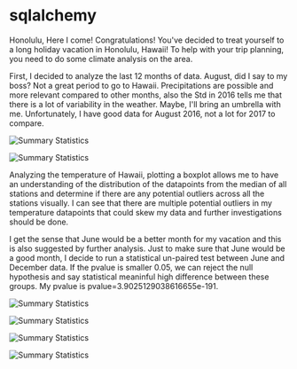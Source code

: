 # sqlalchemy

Honolulu, Here I come! Congratulations! 
You've decided to treat yourself to a long holiday vacation in Honolulu, Hawaii! To help with your trip planning, you need to do some climate analysis on the area.

First, I decided to analyze the last 12 months of data. August, did I say to my boss? Not a great period to go to Hawaii. Precipitations are possible and more relevant compared to other months, also the Std in 2016 tells me that there is a lot of variability in the weather. Maybe, I'll bring an umbrella with me. 
Unfortunately, I have good data for August 2016, not a lot for 2017 to compare.

![Summary Statistics](https://github.com/AliceSartori/sqlalchemy/blob/main/Precipitations%20over%2012-month%20period.png)

![Summary Statistics](https://github.com/AliceSartori/sqlalchemy/blob/main/Precipitations%20over%2012%20months%20period_Summary%20Statistics.png)

Analyzing the temperature of Hawaii, plotting a boxplot allows me to have an understanding of the distribution of the datapoints from the median of all stations and determine if there are any potential outliers across all the stations visually.
I can see that there are multiple potential outliers in my temperature datapoints that could skew my data and further investigations should be done.

I get the sense that June would be a better month for my vacation and this is also suggested by further analysis. Just to make sure that June would be a good month, I decide to run a statistical un-paired test between June and December data. If the pvalue is smaller 0.05, we can reject the null hypothesis and say statistical meaninful high difference between these groups. My pvalue is pvalue=3.9025129038616655e-191. 

![Summary Statistics](https://github.com/AliceSartori/sqlalchemy/blob/main/Temperatures%20over%20a%2012-month%20period.png)


![Summary Statistics](https://github.com/AliceSartori/sqlalchemy/blob/main/Temperature%20over%2012-month%20period%2C%20station%20USC00519281.png)



![Summary Statistics](https://github.com/AliceSartori/sqlalchemy/blob/main/Trip%20Average%20Temp.png)




![Summary Statistics](https://github.com/AliceSartori/sqlalchemy/blob/main/Predicted%20Temperatures%20for%20Historical%20Temperature%20-%20Hawaii.png)

